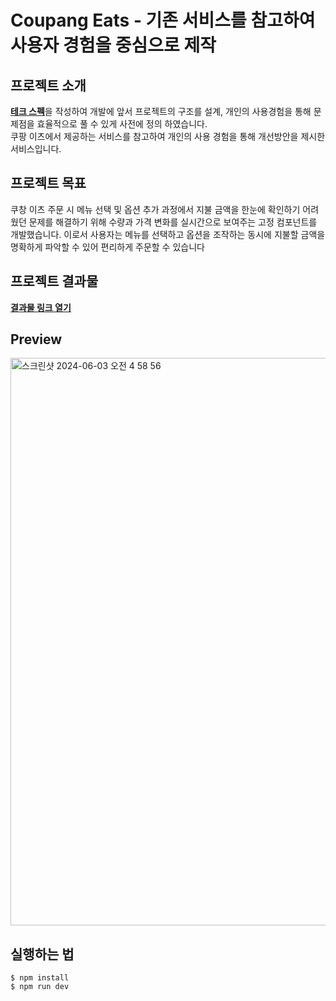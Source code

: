 # Coupang Eats - 기존 서비스를 참고하여 사용자 경험을 중심으로 제작

## 프로젝트 소개
[__테크 스펙__](https://docs.google.com/document/d/1DUixRYSVXQCKqcVedQ6-aYLRw_HRPaTdznVQ-rF0kF0/edit#heading=h.wub27ex6n4zy)을 작성하여 개발에 앞서 프로젝트의 구조를 설계, 개인의 사용경험을 통해 문제점을 효율적으로 풀 수 있게 사전에 정의 하였습니다. <br />
쿠팡 이츠에서 제공하는 서비스를 참고하여 개인의 사용 경험을 통해 개선방안을 제시한 서비스입니다.


## 프로젝트 목표
쿠창 이츠 주문 시 메뉴 선택 및 옵션 추가 과정에서 지불 금액을 한눈에 확인하기 어려웠던 문제를 해결하기 위해 수량과 가격 변화를 실시간으로 보여주는 고정 컴포넌트를 개발했습니다. 이로서 사용자는 메뉴를 선택하고 옵션을 조작하는 동시에 지불할 금액을 명확하게 파악할 수 있어 편리하게 주문할 수 있습니다

## 프로젝트 결과물
[__결과물 링크 열기__](https://coupang-eats.vercel.app/)

## Preview
<img width="908" alt="스크린샷 2024-06-03 오전 4 58 56" src="https://github.com/andyhan-23/coupang-eats/assets/98483125/d2c49cf8-7ece-4b0f-bcd2-098b380bce66">


## 실행하는 법
```
$ npm install
$ npm run dev
```











